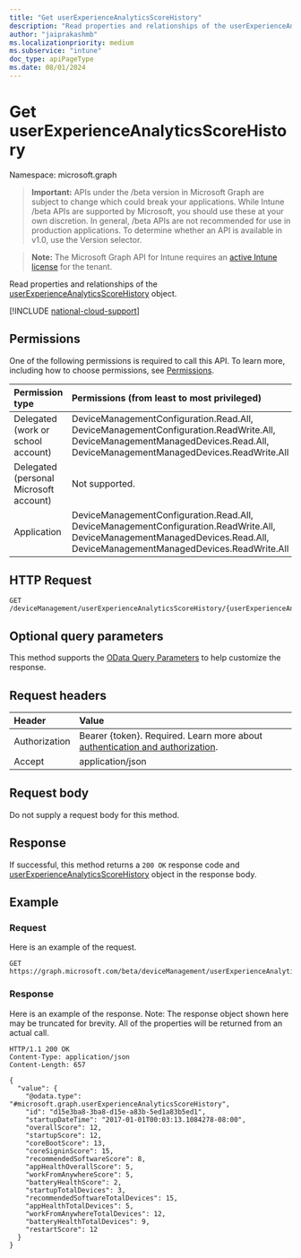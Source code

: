 ```yaml
---
title: "Get userExperienceAnalyticsScoreHistory"
description: "Read properties and relationships of the userExperienceAnalyticsScoreHistory object."
author: "jaiprakashmb"
ms.localizationpriority: medium
ms.subservice: "intune"
doc_type: apiPageType
ms.date: 08/01/2024
---
```


# Get userExperienceAnalyticsScoreHistory

Namespace: microsoft.graph

> **Important:** APIs under the /beta version in Microsoft Graph are subject to change which could break your applications. While Intune /beta APIs are supported by Microsoft, you should use these at your own discretion. In general, /beta APIs are not recommended for use in production applications. To determine whether an API is available in v1.0, use the Version selector.

> **Note:** The Microsoft Graph API for Intune requires an [active Intune license](https://go.microsoft.com/fwlink/?linkid=839381) for the tenant.

Read properties and relationships of the [userExperienceAnalyticsScoreHistory](../resources/intune-devices-userexperienceanalyticsscorehistory.md) object.

[!INCLUDE [national-cloud-support](../../includes/all-clouds.md)]

## Permissions
One of the following permissions is required to call this API. To learn more, including how to choose permissions, see [Permissions](/graph/permissions-reference).

|Permission type|Permissions (from least to most privileged)|
|:---|:---|
|Delegated (work or school account)|DeviceManagementConfiguration.Read.All, DeviceManagementConfiguration.ReadWrite.All, DeviceManagementManagedDevices.Read.All, DeviceManagementManagedDevices.ReadWrite.All|
|Delegated (personal Microsoft account)|Not supported.|
|Application|DeviceManagementConfiguration.Read.All, DeviceManagementConfiguration.ReadWrite.All, DeviceManagementManagedDevices.Read.All, DeviceManagementManagedDevices.ReadWrite.All|

## HTTP Request
<!-- {
  "blockType": "ignored"
}
-->
``` http
GET /deviceManagement/userExperienceAnalyticsScoreHistory/{userExperienceAnalyticsScoreHistoryId}
```

## Optional query parameters
This method supports the [OData Query Parameters](/graph/query-parameters) to help customize the response.

## Request headers
|Header|Value|
|:---|:---|
|Authorization|Bearer {token}. Required. Learn more about [authentication and authorization](/graph/auth/auth-concepts).|
|Accept|application/json|

## Request body
Do not supply a request body for this method.

## Response
If successful, this method returns a `200 OK` response code and [userExperienceAnalyticsScoreHistory](../resources/intune-devices-userexperienceanalyticsscorehistory.md) object in the response body.

## Example

### Request
Here is an example of the request.
``` http
GET https://graph.microsoft.com/beta/deviceManagement/userExperienceAnalyticsScoreHistory/{userExperienceAnalyticsScoreHistoryId}
```

### Response
Here is an example of the response. Note: The response object shown here may be truncated for brevity. All of the properties will be returned from an actual call.
``` http
HTTP/1.1 200 OK
Content-Type: application/json
Content-Length: 657

{
  "value": {
    "@odata.type": "#microsoft.graph.userExperienceAnalyticsScoreHistory",
    "id": "d15e3ba8-3ba8-d15e-a83b-5ed1a83b5ed1",
    "startupDateTime": "2017-01-01T00:03:13.1084278-08:00",
    "overallScore": 12,
    "startupScore": 12,
    "coreBootScore": 13,
    "coreSigninScore": 15,
    "recommendedSoftwareScore": 8,
    "appHealthOverallScore": 5,
    "workFromAnywhereScore": 5,
    "batteryHealthScore": 2,
    "startupTotalDevices": 3,
    "recommendedSoftwareTotalDevices": 15,
    "appHealthTotalDevices": 5,
    "workFromAnywhereTotalDevices": 12,
    "batteryHealthTotalDevices": 9,
    "restartScore": 12
  }
}
```
